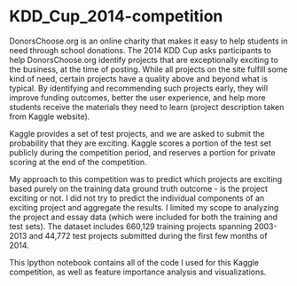 KDD_Cup_2014-competition
========================

DonorsChoose.org is an online charity that makes it easy to help students in need through school donations. The 2014 KDD Cup asks participants to help DonorsChoose.org identify projects that are exceptionally exciting to the business, at the time of posting. While all projects on the site fulfill some kind of need, certain projects have a quality above and beyond what is typical. By identifying and recommending such projects early, they will improve funding outcomes, better the user experience, and help more students receive the materials they need to learn (project description taken from Kaggle website).

Kaggle provides a set of test projects, and we are asked to submit the probability that they are exciting.  Kaggle scores a portion of the test set publicly during the competition period, and reserves a portion for private scoring at the end of the competition.

My approach to this competition was to predict which projects are exciting based purely on the training data ground truth outcome - is the project exciting or not.  I did not try to predict the individual components of an exciting project and aggregate the results.  I limited my scope to analyzing the project and essay data (which were included for both the training and test sets).  The dataset includes 660,129 training projects spanning 2003-2013 and 44,772 test projects submitted during the first few months of 2014.

This Ipython notebook contains all of the code I used for this Kaggle competition, as well as feature importance analysis and visualizations.
